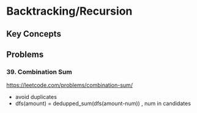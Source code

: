# Backtracking/Recursion
## Key Concepts

## Problems
### 39. Combination Sum
https://leetcode.com/problems/combination-sum/
* avoid duplicates
* dfs(amount) = dedupped_sum(dfs(amount-num)) , num in candidates
